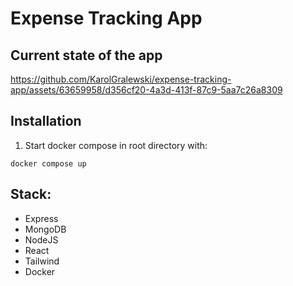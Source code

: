 # Expense Tracking App


## Current state of the app


https://github.com/KarolGralewski/expense-tracking-app/assets/63659958/d356cf20-4a3d-413f-87c9-5aa7c26a8309



## Installation

1. Start docker compose in root directory with:

```
docker compose up
```






## Stack: 
- Express
- MongoDB
- NodeJS
- React
- Tailwind
- Docker
